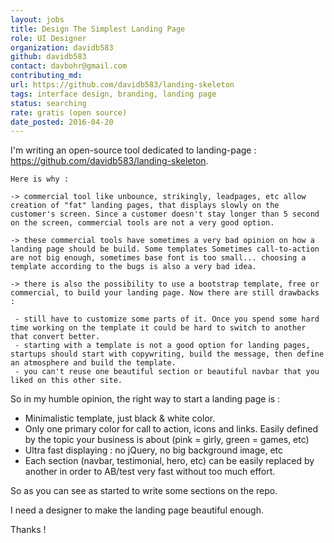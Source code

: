 ```yaml
---
layout: jobs
title: Design The Simplest Landing Page
role: UI Designer
organization: davidb583
github: davidb583
contact: davbohr@gmail.com
contributing_md: 
url: https://github.com/davidb583/landing-skeleton
tags: interface design, branding, landing page
status: searching 
rate: gratis (open source)
date_posted: 2016-04-20
---
```


 I'm writing an open-source tool dedicated to landing-page : https://github.com/davidb583/landing-skeleton.

    Here is why :

    -> commercial tool like unbounce, strikingly, leadpages, etc allow creation of "fat" landing pages, that displays slowly on the customer's screen. Since a customer doesn't stay longer than 5 second on the screen, commercial tools are not a very good option.

    -> these commercial tools have sometimes a very bad opinion on how a landing page should be build. Some templates Sometimes call-to-action are not big enough, sometimes base font is too small... choosing a template according to the bugs is also a very bad idea.

    -> there is also the possibility to use a bootstrap template, free or commercial, to build your landing page. Now there are still drawbacks :

     - still have to customize some parts of it. Once you spend some hard time working on the template it could be hard to switch to another that convert better.
     - starting with a template is not a good option for landing pages, startups should start with copywriting, build the message, then define an atmosphere and build the template.
     - you can't reuse one beautiful section or beautiful navbar that you liked on this other site.

So in my humble opinion, the right way to start a landing page is :

- Minimalistic template, just black & white color.
- Only one primary color for call to action, icons and links. Easily defined by the topic your business is about (pink = girly, green = games, etc)
- Ultra fast displaying : no jQuery, no big background image, etc
- Each section (navbar, testimonial, hero, etc) can be easily replaced by another in order to AB/test very fast without too much effort.

So as you can see as started to write some sections on the repo.

I need a designer to make the landing page beautiful enough.

Thanks !

   
